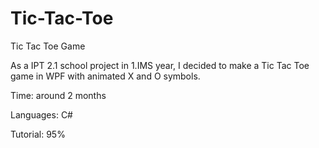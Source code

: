 # Tic-Tac-Toe
Tic Tac Toe Game


As a IPT 2.1 school project in 1.IMS year, I decided to make a Tic Tac Toe game in WPF with animated X and O symbols.


Time: around 2 months

Languages: C#

Tutorial: 95%
